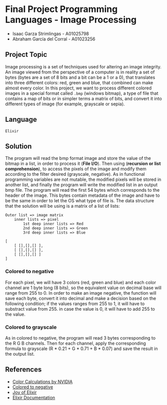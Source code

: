 # Final Project Programming Languages - Image Processing

* Isaac Garza Strimlingas - A01025798
* Abraham García del Corral - A01023256

## Project Topic

Image processing is a set of techniques used for altering an image integrity. An image viewed from the perspective of a computer is in reality a set of bytes (bytes are a set of 8 bits and a bit can be a 1 or a 0), that translates into three different colors: red, green and blue, that combined can make almost every color. 
In this project, we want to process different colored images in a special format called ```.bmp``` (windows bitmap), a type of file that contains a map of bits or in simpler terms a matrix of bits, and convert it into different types of image (for example, grayscale or sepia).  


## Language

```Elixir```


## Solution

The program will read the bmp format image and store the value of the bitmap in a list, in order to process it (<b>File I/O</b>). Then using (<b>recursion or list comprehension</b>), to access the pixels of the image and modify them according to the filter desired (grayscale, negative). As in functional programming variables are not mutable, the modified pixels will be stored in another list, and finally the program will write the modified list in an output bmp file.
The program will read the first 54 bytes which corresponds to the header of the image. This bytes contain metadata of the image and have to be the same in order to let the OS what type of file is.
The data structure that the solution will be using is a matrix of a list of lists:

```
Outer list => image matrix
    inner lists => pixel
        1st deep inner lists => Red
        2nd deep inner lists => Green
        3rd deep inner lists => Blue

[ 
    [ [],[],[] ],
    [ [],[],[] ],
    [ [],[],[] ]
]
```
### Colored to negative
For each pixel, we will have 3 colors (red, green and blue) and each color channel are 1 byte long (8 bits), so the equivalent value on decimal base will range from 255 to 0. In order to make an image negative, the function will save each byte, convert it into decimal and make a decision based on the following condition; if the values ranges from 255 to 1, it will have to substract value from 255. in case the value is 0, it will have to add 255 to the value.

### Colored to grayscale 
As in colored to negative, the program will read 3 bytes corresponding to the R G B channels. Then for each channel, apply the corresponding formula to grayscale (R * 0.21 + G * 0.71 + B * 0.07) and save the result in the output list. 

## References

* [Color Calculations by NVIDIA](http://harmanani.github.io/classes/csc447/Notes/Lecture16.pdf)
* [Colored to negative](https://dyclassroom.com/image-processing-project/how-to-convert-a-color-image-into-negative)
* [Joy of Elixir](https://joyofelixir.com/toc.html)
* [Elixir Documentation](https://hexdocs.pm/elixir/Kernel.htm)
